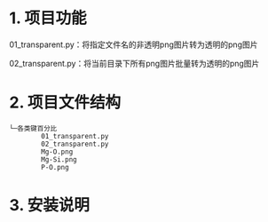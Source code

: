 # 1. 项目功能

01_transparent.py：将指定文件名的非透明png图片转为透明的png图片

02_transparent.py：将当前目录下所有png图片批量转为透明的png图片

# 2. 项目文件结构

```
└─各类键百分比
        01_transparent.py
        02_transparent.py
        Mg-O.png
        Mg-Si.png
        P-O.png
```


# 3. 安装说明

```

```
